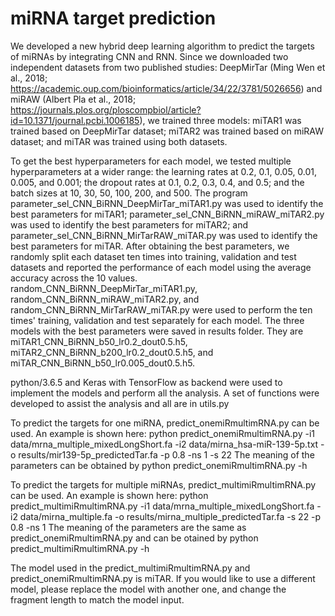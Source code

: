 # miRNA target prediction
We developed a new hybrid deep learning algorithm to predict the targets of miRNAs by integrating CNN and RNN. Since we downloaded two independent datasets from two published studies: DeepMirTar (Ming Wen et al., 2018; https://academic.oup.com/bioinformatics/article/34/22/3781/5026656) and miRAW (Albert Pla et al., 2018; https://journals.plos.org/ploscompbiol/article?id=10.1371/journal.pcbi.1006185), we trained three models: miTAR1 was trained based on DeepMirTar dataset; miTAR2 was trained based on miRAW dataset; and miTAR was trained using both datasets.

To get the best hyperparameters for each model, we tested multiple hyperparameters at a wider range: the learning rates at 0.2, 0.1, 0.05, 0.01, 0.005, and 0.001; the dropout rates at 0.1, 0.2, 0.3, 0.4, and 0.5; and the batch sizes at 10, 30, 50, 100, 200, and 500. The program parameter_sel_CNN_BiRNN_DeepMirTar_miTAR1.py was used to identify the best parameters for miTAR1; parameter_sel_CNN_BiRNN_miRAW_miTAR2.py was used to identify the best parameters for miTAR2; and parameter_sel_CNN_BiRNN_MirTarRAW_miTAR.py was used to identify the best parameters for miTAR. After obtaining the best parameters, we randomly split each dataset ten times into training, validation and test datasets and reported the performance of each model using the average accuracy across the 10 values. random_CNN_BiRNN_DeepMirTar_miTAR1.py, random_CNN_BiRNN_miRAW_miTAR2.py, and random_CNN_BiRNN_MirTarRAW_miTAR.py were used to perform the ten times' training, validation and test separately for each model. The three models with the best parameters were saved in results folder. They are miTAR1_CNN_BiRNN_b50_lr0.2_dout0.5.h5, miTAR2_CNN_BiRNN_b200_lr0.2_dout0.5.h5, and miTAR_CNN_BiRNN_b50_lr0.005_dout0.5.h5.

python/3.6.5 and Keras with TensorFlow as backend were used to implement the models and perform all the analysis.
A set of functions were developed to assist the analysis and all are in utils.py

To predict the targets for one miRNA, predict_onemiRmultimRNA.py can be used. An example is shown here: 
    python predict_onemiRmultimRNA.py -i1 data/mrna_multiple_mixedLongShort.fa -i2 data/mirna_hsa-miR-139-5p.txt -o results/mir139-5p_predictedTar.fa -p 0.8 -ns 1 -s 22
The meaning of the parameters can be obtained by python predict_onemiRmultimRNA.py -h

To predict the targets for multiple miRNAs, predict_multimiRmultimRNA.py can be used. An example is shown here: 
    python predict_multimiRmultimRNA.py -i1 data/mrna_multiple_mixedLongShort.fa -i2 data/mirna_multiple.fa -o results/mirna_multiple_predictedTar.fa -s 22 -p 0.8 -ns 1
The meaning of the parameters are the same as predict_onemiRmultimRNA.py and can be otained by python predict_multimiRmultimRNA.py -h

The model used in the predict_multimiRmultimRNA.py and predict_onemiRmultimRNA.py is miTAR. If you would like to use a different model, please replace the model with another one, and change the fragment length to match the model input.
   
